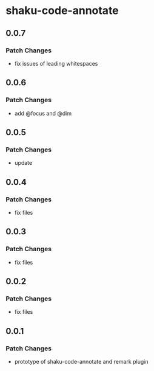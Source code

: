 # shaku-code-annotate

## 0.0.7

### Patch Changes

- fix issues of leading whitespaces

## 0.0.6

### Patch Changes

- add @focus and @dim

## 0.0.5

### Patch Changes

- update

## 0.0.4

### Patch Changes

- fix files

## 0.0.3

### Patch Changes

- fix files

## 0.0.2

### Patch Changes

- fix files

## 0.0.1

### Patch Changes

- prototype of shaku-code-annotate and remark plugin
